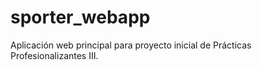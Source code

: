 # sporter_webapp
Aplicación web principal para proyecto inicial de Prácticas Profesionalizantes III.
